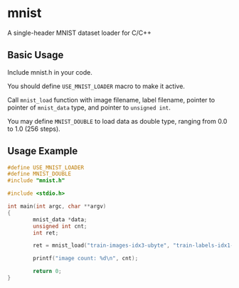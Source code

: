 mnist
=====

A single-header MNIST dataset loader for C/C++


Basic Usage
-----

Include mnist.h in your code.

You should define `USE_MNIST_LOADER` macro to make it active.

Call `mnist_load` function with image filename, label filename, pointer to pointer of `mnist_data` type, and pointer to `unsigned int`.

You may define `MNIST_DOUBLE` to load data as double type, ranging from 0.0 to 1.0 (256 steps).


Usage Example
-----
```cpp
#define USE_MNIST_LOADER
#define MNIST_DOUBLE
#include "mnist.h"

#include <stdio.h>

int main(int argc, char **argv)
{
        mnist_data *data;
        unsigned int cnt;
        int ret;

        ret = mnist_load("train-images-idx3-ubyte", "train-labels-idx1-ubyte", &data, &cnt);

        printf("image count: %d\n", cnt);

        return 0;
}
```
